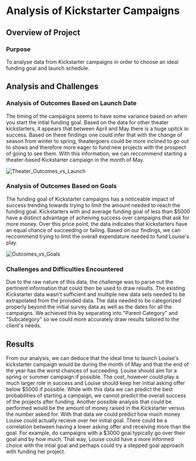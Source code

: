 # Analysis of Kickstarter Campaigns

## Overview of Project

### Purpose
To analyse data from Kickstarter campaigns in order to choose an ideal funding goal and launch schedule.
## Analysis and Challenges

### Analysis of Outcomes Based on Launch Date
The timing of the campaigns seems to have some variance based on when you start the intial funding goal. Based on the data for other theater kickstarters, it appears that between April and May there is a huge upitck in success. Based on these findings one could infer that with the change of season from winter to spring, theatergoers could be more inclined to go out to shows and therefore more eager to fund new projects with the prospect of going to see them. With this information, we can reccommend starting a theater-based Kickstarter campaign in the month of May.

![Theater_Outcomes_vs_Launch](https://user-images.githubusercontent.com/108296899/180447607-b478961f-a64d-4756-b20f-8b6201550c4b.png)

### Analysis of Outcomes Based on Goals
The funding goal of Kickstarter campaigns has a noticeable impact of success trending towards trying to limit the amount needed to reach the funding goal. Kickstarters with and average funding goal of less than $5000 have a distinct advantage of acheiving success over campaigns that ask for more money. Over this price point, the data indicates that kickstarters have an equal chance of succeeding or failing. Based on our findings, we can reccommend trying to limit the overall expendature needed to fund Louise's play.

![Outcomes_vs_Goals](https://user-images.githubusercontent.com/108296899/180447646-73983ed9-f44d-4cea-9b69-7b7a2c5a0367.png)

### Challenges and Difficulties Encountered
Due to the raw nature of this data, the challenge was to parse out the pertinent information that could then be used to draw results. The existing Kickstarter data wasn't sufficient and multiple new data sets needed to be extrapolated from the proivded data. The data needed to be categorized properly beyond the initial survey data as well as the dates for all the campaigns. We achieved this by separating into "Parent Category" and "Subcategory" so we could more accurately draw results tailored to the client's needs.
## Results
From our analysis, we can deduce that the ideal time to launch Louise's kickstarter campaign would be during the month of May and that the end of the year has the worst chances of succeeding. Louise should aim for a spring or summer campaign if possible. The cost, however could play a much larger role in success and Louise should keep her initial asking offer below $5000 if possible. While with this data we can predict the best probabilities of starting a campaign, we cannot predict the overall success of the projects after funding. Another possible analysis that could be performed would be the amount of money raised in the Kickstarter versus the number asked for. With that data we could predict how much money Louise could actually recieve over her initial goal. There could be a correlation between having a lower asking offer and receiving more than the goal. For example, do campaigns with a $3000 goal typically go over their goal and by how much. That way, Louise could have a more informed choice with the intial goal and perhaps could try a stepped goal approach with funding her project.
